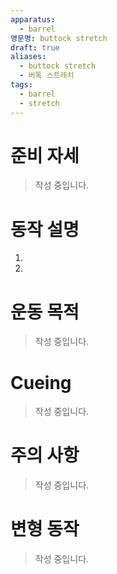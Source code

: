 ```yaml
---
apparatus:
  - barrel
영문명: buttock stretch
draft: true
aliases:
  - buttock stretch
  - 버톡 스트레치
tags:
  - barrel
  - stretch
---
```


# 준비 자세

> 작성 중입니다.

# 동작 설명

1.
2.

# 운동 목적

> 작성 중입니다.

# Cueing

> 작성 중입니다.

# 주의 사항

> 작성 중입니다.

# 변형 동작

> 작성 중입니다.

